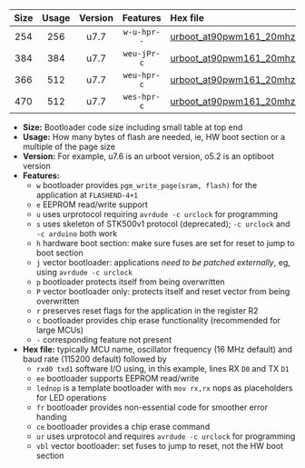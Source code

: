 |Size|Usage|Version|Features|Hex file|
|:-:|:-:|:-:|:-:|:--|
|254|256|u7.7|`w-u-hpr--`|[urboot_at90pwm161_20mhz_115200bps_rxb0_txb1_ur.hex](https://raw.githubusercontent.com/stefanrueger/urboot.hex/main/mcus/at90pwm161/fcpu_20mhz/115200_bps/urboot_at90pwm161_20mhz_115200bps_rxb0_txb1_ur.hex)|
|384|384|u7.7|`weu-jPr-c`|[urboot_at90pwm161_20mhz_115200bps_rxb0_txb1_ee_lednop_fr_ce_ur_vbl.hex](https://raw.githubusercontent.com/stefanrueger/urboot.hex/main/mcus/at90pwm161/fcpu_20mhz/115200_bps/urboot_at90pwm161_20mhz_115200bps_rxb0_txb1_ee_lednop_fr_ce_ur_vbl.hex)|
|366|512|u7.7|`weu-hpr-c`|[urboot_at90pwm161_20mhz_115200bps_rxb0_txb1_ee_lednop_fr_ce_ur.hex](https://raw.githubusercontent.com/stefanrueger/urboot.hex/main/mcus/at90pwm161/fcpu_20mhz/115200_bps/urboot_at90pwm161_20mhz_115200bps_rxb0_txb1_ee_lednop_fr_ce_ur.hex)|
|470|512|u7.7|`wes-hpr-c`|[urboot_at90pwm161_20mhz_115200bps_rxb0_txb1_ee_lednop_fr_ce.hex](https://raw.githubusercontent.com/stefanrueger/urboot.hex/main/mcus/at90pwm161/fcpu_20mhz/115200_bps/urboot_at90pwm161_20mhz_115200bps_rxb0_txb1_ee_lednop_fr_ce.hex)|

- **Size:** Bootloader code size including small table at top end
- **Usage:** How many bytes of flash are needed, ie, HW boot section or a multiple of the page size
- **Version:** For example, u7.6 is an urboot version, o5.2 is an optiboot version
- **Features:**
  + `w` bootloader provides `pgm_write_page(sram, flash)` for the application at `FLASHEND-4+1`
  + `e` EEPROM read/write support
  + `u` uses urprotocol requiring `avrdude -c urclock` for programming
  + `s` uses skeleton of STK500v1 protocol (deprecated); `-c urclock` and `-c arduino` both work
  + `h` hardware boot section: make sure fuses are set for reset to jump to boot section
  + `j` vector bootloader: applications *need to be patched externally*, eg, using `avrdude -c urclock`
  + `p` bootloader protects itself from being overwritten
  + `P` vector bootloader only: protects itself and reset vector from being overwritten
  + `r` preserves reset flags for the application in the register R2
  + `c` bootloader provides chip erase functionality (recommended for large MCUs)
  + `-` corresponding feature not present
- **Hex file:** typically MCU name, oscillator frequency (16 MHz default) and baud rate (115200 default) followed by
  + `rxd0 txd1` software I/O using, in this example, lines RX `D0` and TX `D1`
  + `ee` bootloader supports EEPROM read/write
  + `lednop` is a template bootloader with `mov rx,rx` nops as placeholders for LED operations
  + `fr` bootloader provides non-essential code for smoother error handing
  + `ce` bootloader provides a chip erase command
  + `ur` uses urprotocol and requires `avrdude -c urclock` for programming
  + `vbl` vector bootloader: set fuses to jump to reset, not the HW boot section
